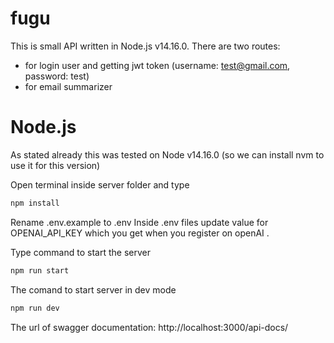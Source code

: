 # fugu

This is small API written in Node.js v14.16.0.
There are two routes:
 * for login user and getting jwt token (username: test@gmail.com, password: test)
 * for  email summarizer
 

# Node.js 
As stated already this was tested on Node  v14.16.0 (so we can install nvm to use it for this version)

Open terminal inside server folder and type
```javascript
npm install
```
Rename .env.example  to .env
Inside .env files update value for OPENAI_API_KEY which you get when you register on openAI .

Type command to start the server
```javascript
npm run start
```

The comand to start server in dev mode
```javascript
npm run dev
```

The url of swagger documentation: http://localhost:3000/api-docs/
